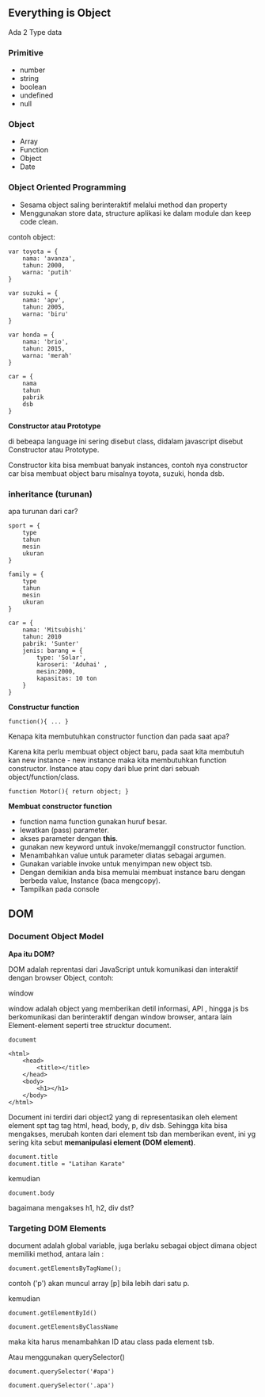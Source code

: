 ## Everything is Object

Ada 2 Type data

### Primitive

- number
- string
- boolean
- undefined
- null

### Object

- Array
- Function
- Object
- Date

### Object Oriented Programming

- Sesama object saling berinteraktif melalui method dan property
- Menggunakan store data, structure aplikasi ke dalam module dan keep code clean.

contoh object:

	var toyota = {
		nama: 'avanza',
		tahun: 2000,
		warna: 'putih'
	}

	var suzuki = {
		nama: 'apv',
		tahun: 2005,
		warna: 'biru'
	}

	var honda = {
		nama: 'brio',
		tahun: 2015,
		warna: 'merah'
	}

	car = {
		nama
		tahun
		pabrik
		dsb
	}

**Constructor atau Prototype**

di bebeapa language ini sering disebut class, didalam javascript disebut Constructor atau Prototype.

Constructor kita bisa membuat banyak instances, contoh nya constructor car bisa membuat object baru misalnya toyota, suzuki, honda dsb.

### inheritance (turunan)

apa turunan dari car?

	sport = {
		type
		tahun
		mesin
		ukuran
	}

	family = {
		type
		tahun
		mesin
		ukuran
	}

	car = {
		nama: 'Mitsubishi'
		tahun: 2010
		pabrik: 'Sunter'
		jenis: barang = {
			type: 'Solar',
			karoseri: 'Aduhai' ,
			mesin:2000,
			kapasitas: 10 ton
		} 
	}

**Constructur function**
 
 	function(){ ... }
 
Kenapa kita membutuhkan constructor function dan pada saat apa?

Karena kita perlu membuat object object baru, pada saat kita membutuh kan new instance - new instance maka kita membutuhkan function constructor. Instance atau copy dari blue print dari sebuah object/function/class.

	function Motor(){ return object; }
	
**Membuat constructor function**	

* function nama function gunakan huruf besar.
* lewatkan (pass) parameter.
* akses parameter dengan **this**.
* gunakan new keyword untuk invoke/memanggil constructor function.
* Menambahkan value untuk parameter diatas sebagai argumen.
* Gunakan variable invoke untuk menyimpan new object tsb.
* Dengan demikian anda bisa memulai membuat instance baru dengan berbeda value, Instance (baca mengcopy).
* Tampilkan pada console

## DOM
### Document Object Model

**Apa itu DOM?**

DOM adalah reprentasi dari JavaScript untuk komunikasi dan interaktif dengan browser Object, contoh:

window

window adalah object yang memberikan detil informasi, API , hingga js bs berkomunikasi dan berinteraktif dengan window browser, antara lain Element-element seperti tree strucktur document.

	documemt

	<html>
		<head>
			<title></title>
		</head>
		<body>
			<h1></h1>
		</body>
	</html>

Document ini terdiri dari object2 yang di representasikan oleh element element spt tag tag html, head, body, p, div dsb. Sehingga kita bisa mengakses, merubah konten dari element tsb dan memberikan event, ini yg sering kita sebut **memanipulasi element (DOM element)**.

	document.title
	document.title = "Latihan Karate"

kemudian

	document.body
	
bagaimana mengakses h1, h2, div dst?

### Targeting DOM Elements

document adalah global variable, juga berlaku sebagai object dimana object memiliki method, antara lain :

	document.getElementsByTagName();
	
contoh ('p') akan muncul array [p] bila lebih dari satu p.

kemudian 

	document.getElementById()
	
	document.getElementsByClassName

maka kita harus menambahkan ID atau class pada element tsb.

Atau menggunakan querySelector()

	document.querySelector('#apa')
	
	document.querySelector('.apa')
	
	



	














